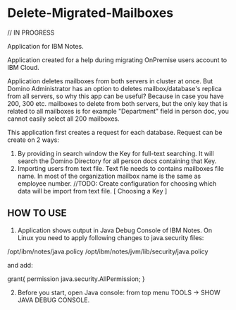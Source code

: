 # Delete-Migrated-Mailboxes

// IN PROGRESS

Application for IBM Notes.

Application created for a help during migrating OnPremise users account to IBM Cloud.

Application deletes mailboxes from both servers in cluster at once.
But Domino Administrator has an option to deletes mailbox/database's replica from all servers, so why this app can be useful?
Because in case you have 200, 300 etc. mailboxes to delete from both servers, but the only key that is related to all mailboxes is for example "Department" field in person doc, you cannot easily select all 200 mailboxes.

This application first creates a request for each database. Request can be create on 2 ways:
1. By providing in search window the Key for full-text searching. It will search the Domino Directory for all person docs containing that Key.
2. Importing users from text file. Text file needs to contains mailboxes file name. In most of the organization mailbox name is the same as employee number.
//TODO: Create configuration for choosing which data will be import from text file. [ Choosing a Key ]


## HOW TO USE

1. Application shows output in Java Debug Console of IBM Notes.
On Linux you need to apply following changes to java.security files:


/opt/ibm/notes/java.policy
/opt/ibm/notes/jvm/lib/security/java.policy

and add:

grant{
	permission java.security.AllPermission;
}

2. Before you start, open Java console: from top menu TOOLS -> SHOW JAVA DEBUG CONSOLE.


